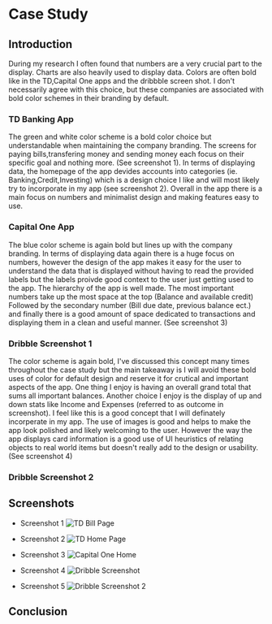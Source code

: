 # Case Study

## Introduction

During my research I often found that numbers are a very crucial part to the display. Charts are also heavily used to display data. Colors are often bold like in the TD,Capital One apps and the dribbble screen shot.
I don't necessarily agree with this choice, but these companies are associated with bold color schemes in their branding by default.

### TD Banking App

The green and white color scheme is a bold color choice but understandable when maintaining the company branding. The screens for paying bills,transfering money and sending money each focus on their specific goal and nothing more. (See screenshot 1). In terms of displaying data, the homepage of the app devides accounts into categories (ie. Banking,Credit,Investing) which is a design choice I like and will most likely try to incorporate in my app (see screenshot 2). 
Overall in the app there is a main focus on numbers and minimalist design and making features easy to use.


### Capital One App

The blue color scheme is again bold but lines up with the company branding. In terms of displaying data again there is a huge focus on numbers, however the design of the app makes it easy for the user to understand the data that is displayed without having to read the provided labels but the labels proivde good context to the user just getting used to the app. The hierarchy of the app is well made. The most important numbers take up the most space at the top (Balance and available credit) Followed by the secondary number (Bill due date, previous balance ect.) and finally there is a good amount of space dedicated to transactions and displaying them in a clean and useful manner. (See screenshot 3)

### Dribble Screenshot 1

The color scheme is again bold, I've discussed this concept many times throughout the case study but the main takeaway is I will avoid these bold uses of color for default design and reserve it for crutical and important aspects of the app. One thing I enjoy is having an overall grand total that sums all important balances. Another choice I enjoy is the display of up and down stats like Income and Expenses (referred to as outcome in screenshot). I feel like this is a good concept that I will definately incorperate in my app. The use of images is good and helps to make the app look polished and likely welcoming to the user. However the way the app displays card information is a good use of UI heuristics of relating objects to real world items but doesn't really add to the design or usability. (See screenshot 4)

### Dribble Screenshot 2





## Screenshots

- Screenshot 1
![TD Bill Page](/TD2.jpg)

- Screenshot 2
![TD Home Page](/TDScreenshot.png)

- Screenshot 3
![Capital One Home](/CaptialOneScreenshot.png)

- Screenshot 4
![Dribble Screenshot](/DribbleScreenshot.png)

- Screenshot 5
![Dribble Screenshot 2](/Dribble2.jpeg)

## Conclusion


